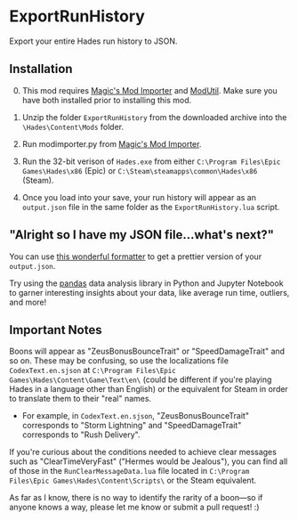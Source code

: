 # ExportRunHistory
Export your entire Hades run history to JSON.

## Installation

0. This mod requires [Magic's Mod Importer](https://www.nexusmods.com/hades/mods/26/) and [ModUtil](https://www.nexusmods.com/hades/mods/27). Make sure you have both installed prior to installing this mod.

1. Unzip the folder `ExportRunHistory` from the downloaded archive into the `\Hades\Content\Mods` folder.

2. Run modimporter.py from [Magic's Mod Importer](https://www.nexusmods.com/hades/mods/26/).

3. Run the 32-bit verison of `Hades.exe` from either `C:\Program Files\Epic Games\Hades\x86` (Epic) or `C:\Steam\steamapps\common\Hades\x86` (Steam).

4. Once you load into your save, your run history will appear as an `output.json` file in the same folder as the `ExportRunHistory.lua` script.


## "Alright so I have my JSON file...what's next?"

You can use [this wonderful formatter](https://jsonformatter.org/) to get a prettier version of your `output.json`.

Try using the [pandas](https://pandas.pydata.org/) data analysis library in Python and Jupyter Notebook to garner interesting insights about your data, like average run time, outliers, and more!


## Important Notes
Boons will appear as "ZeusBonusBounceTrait" or "SpeedDamageTrait" and so on. 
These may be confusing, so use the localizations file `CodexText.en.sjson` at `C:\Program Files\Epic Games\Hades\Content\Game\Text\en\` (could be different if you're playing Hades in a language other than English) or the equivalent for Steam in order to translate them to their "real" names.

- For example, in `CodexText.en.sjson`, "ZeusBonusBounceTrait" corresponds to "Storm Lightning" and "SpeedDamageTrait" corresponds to "Rush Delivery".

If you're curious about the conditions needed to achieve clear messages such as "ClearTimeVeryFast" ("Hermes would be Jealous"), you can find all of those in the `RunClearMessageData.lua` file located in `C:\Program Files\Epic Games\Hades\Content\Scripts\` or the Steam equivalent.

As far as I know, there is no way to identify the rarity of a boon—so if anyone knows a way, please let me know or submit a pull request! :)
